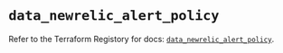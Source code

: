 # `data_newrelic_alert_policy`

Refer to the Terraform Registory for docs: [`data_newrelic_alert_policy`](https://registry.terraform.io/providers/newrelic/newrelic/3.27.2/docs/data-sources/alert_policy).
